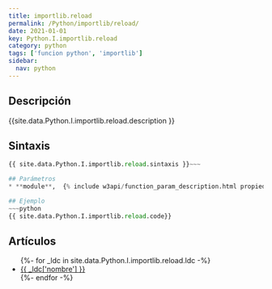 ```yaml
---
title: importlib.reload
permalink: /Python/importlib/reload/
date: 2021-01-01
key: Python.I.importlib.reload
category: python
tags: ['funcion python', 'importlib']
sidebar: 
  nav: python
---
```


## Descripción
{{site.data.Python.I.importlib.reload.description }}

## Sintaxis
~~~python
{{ site.data.Python.I.importlib.reload.sintaxis }}~~~

## Parámetros
* **module**,  {% include w3api/function_param_description.html propiedad=site.data.Python.I.importlib.reload valor="module" %}

## Ejemplo
~~~python
{{ site.data.Python.I.importlib.reload.code}}
~~~

## Artículos
<ul>
{%- for _ldc in site.data.Python.I.importlib.reload.ldc -%}
   <li>
       <a href="{{_ldc['url'] }}">{{ _ldc['nombre'] }}</a>
   </li>
{%- endfor -%}
</ul>
